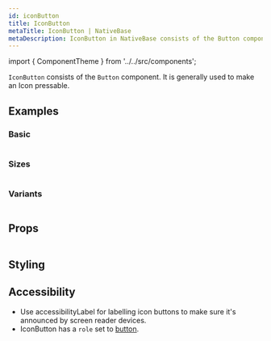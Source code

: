 ```yaml
---
id: iconButton
title: IconButton
metaTitle: IconButton | NativeBase
metaDescription: IconButton in NativeBase consists of the Button component and is used to make an icon pressable. Read on for examples and types of the IconButton component.
---
```


import { ComponentTheme } from '../../src/components';

`IconButton` consists of the `Button` component. It is generally used to make an Icon pressable.

## Examples

### Basic

```ComponentSnackPlayer path=composites,IconButton,Basic.tsx

```

### Sizes

```ComponentSnackPlayer path=composites,IconButton,Basic.tsx

```

### Variants

```ComponentSnackPlayer path=composites,IconButton,Basic.tsx

```

## Props

```ComponentPropTable path=composites,IconButton,index.tsx

```

## Styling

<ComponentTheme name="iconButton" />

## Accessibility

- Use accessibilityLabel for labelling icon buttons to make sure it's announced by screen reader devices.
- IconButton has a `role` set to [button](https://www.w3.org/WAI/ARIA/apg/#button).

